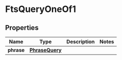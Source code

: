 

# FtsQueryOneOf1


## Properties

| Name | Type | Description | Notes |
|------------ | ------------- | ------------- | -------------|
|**phrase** | [**PhraseQuery**](PhraseQuery.md) |  |  |



